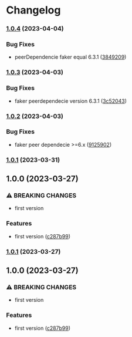# Changelog

### [1.0.4](https://github.com/DevoInc/holo/compare/1.0.3...1.0.4) (2023-04-04)


### Bug Fixes

* peerDependencie faker  equal 6.3.1 ([3849209](https://github.com/DevoInc/holo/commit/3849209505b9684865b5795e0c60e9c48cbe791d))

### [1.0.3](https://github.com/DevoInc/holo/compare/1.0.2...1.0.3) (2023-04-03)


### Bug Fixes

* faker peerdependecie version 6.3.1 ([3c52043](https://github.com/DevoInc/holo/commit/3c520438f9da52a84c6a0c9c0e0afa727944c22f))

### [1.0.2](https://github.com/DevoInc/holo/compare/1.0.1...1.0.2) (2023-04-03)


### Bug Fixes

* faker peer dependecie >=6.x ([9125902](https://github.com/DevoInc/holo/commit/9125902404f0532205ff630148611db8cd948dbb))

### [1.0.1](https://github.com/DevoInc/holo/compare/1.0.0...1.0.1) (2023-03-31)

## 1.0.0 (2023-03-27)


### ⚠ BREAKING CHANGES

* first version

### Features

* first version ([c287b99](https://github.com/DevoInc/holo/commit/c287b99a538a5579ce953c6a3a3bfa0f4705a976))

### [1.0.1](https://github.com/DevoInc/holo/compare/1.0.0...1.0.1) (2023-03-27)

## 1.0.0 (2023-03-27)


### ⚠ BREAKING CHANGES

* first version

### Features

* first version ([c287b99](https://github.com/DevoInc/holo/commit/c287b99a538a5579ce953c6a3a3bfa0f4705a976))